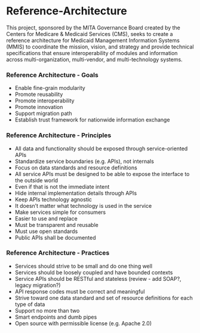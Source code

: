 # Reference-Architecture

This project, sponsored by the MITA Governance Board created by the Centers for Medicare & Medicaid Services (CMS), seeks to create a reference architecture for Medicaid Management Information Systems (MMIS) to coordinate the mission, vision, and strategy and provide technical specifications that ensure interoperability of modules and information across multi-organization, multi-vendor, and multi-technology systems.

### Reference Architecture - Goals

* Enable fine-grain modularity
* Promote reusability
* Promote interoperability
* Promote innovation
* Support migration path
* Establish trust framework for nationwide information exchange

### Reference Architecture - Principles

* All data and functionality should be exposed through service-oriented APIs
* Standardize service boundaries (e.g. APIs), not internals
* Focus on data standards and resource definitions
* All service APIs must be designed to be able to expose the interface to the outside world
* Even if that is not the immediate intent
* Hide internal implementation details through APIs
* Keep APIs technology agnostic
* It doesn’t matter what technology is used in the service
* Make services simple for consumers 
* Easier to use and replace
* Must be transparent and reusable
* Must use open standards
* Public APIs shall be documented

### Reference Architecture - Practices

* Services should strive to be small and do one thing well
* Services should be loosely coupled and have bounded contexts
* Service APIs should be RESTful and stateless (review - add SOAP?, legacy migration?)
* API response codes must be correct and meaningful
* Strive toward one data standard and set of resource definitions for each type of data
* Support no more than two
* Smart endpoints and dumb pipes
* Open source with permissible license (e.g. Apache 2.0)

